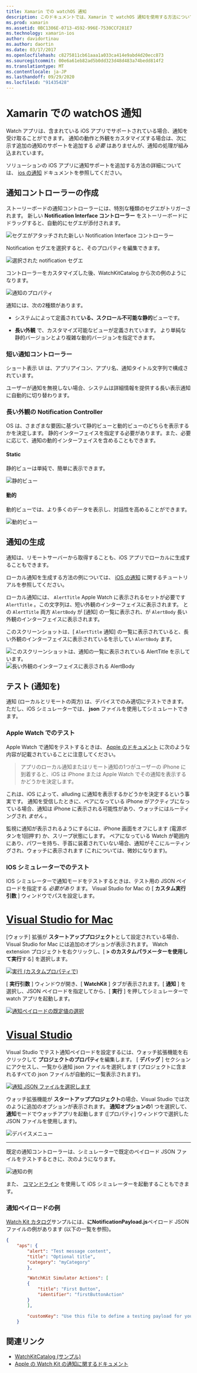 ```yaml
---
title: Xamarin での watchOS 通知
description: このドキュメントでは、Xamarin で watchOS 通知を使用する方法について説明します。 ここでは、通知コントローラーの作成、通知の生成、および通知のテストについて説明します。
ms.prod: xamarin
ms.assetid: 0BC1306E-0713-4592-996E-7530CCF281E7
ms.technology: xamarin-ios
author: davidortinau
ms.author: daortin
ms.date: 03/17/2017
ms.openlocfilehash: c8275811cb61aaa1a033ca414e9abd4d20ecc873
ms.sourcegitcommit: 00e6a61eb82ad5b0dd323d48d483a74bedd814f2
ms.translationtype: MT
ms.contentlocale: ja-JP
ms.lasthandoff: 09/29/2020
ms.locfileid: "91435428"
---
```

# <a name="watchos-notifications-in-xamarin"></a>Xamarin での watchOS 通知

Watch アプリは、含まれている iOS アプリでサポートされている場合、通知を受け取ることができます。 通知の動作と外観をカスタマイズする場合は、次に示す追加の通知のサポートを追加する *必要* はありませんが、通知の処理が組み込まれています。

ソリューションの iOS アプリに通知サポートを追加する方法の詳細については、 [ios の通知](~/ios/platform/user-notifications/deprecated/index.md) ドキュメントを参照してください。

## <a name="creating-notification-controllers"></a>通知コントローラーの作成

ストーリーボードの通知コントローラーには、特別な種類のセグエがトリガーされます。 新しい **Notification Interface コントローラー** をストーリーボードにドラッグすると、自動的にセグエが添付されます。

![セグエがアタッチされた新しい Notification Interface コントローラー](notifications-images/notification-storyboard1.png)

Notification セグエを選択すると、そのプロパティを編集できます。

![選択された notification セグエ](notifications-images/notification-storyboard2.png)

コントローラーをカスタマイズした後、WatchKitCatalog から次の例のようになります。

![通知のプロパティ](notifications-images/notifications-segue.png)

通知には、次の2種類があります。

- システムによって定義されて**いる、スクロール不可能な静的**ビューです。

- **長い外観** で、カスタマイズ可能なビューが定義されています。 より単純な静的バージョンとより複雑な動的バージョンを指定できます。

### <a name="short-look-notification-controller"></a>短い通知コントローラー

ショート表示 UI は、アプリアイコン、アプリ名、通知タイトル文字列で構成されています。

ユーザーが通知を無視しない場合、システムは詳細情報を提供する長い表示通知に自動的に切り替わります。

### <a name="long-look-notification-controller"></a>長い外観の Notification Controller

OS は、さまざまな要因に基づいて静的ビューと動的ビューのどちらを表示するかを決定します。 静的インターフェイスを指定する必要があります。また、必要に応じて、通知の動的インターフェイスを含めることもできます。

#### <a name="static"></a>Static

静的ビューは単純で、簡単に表示できます。

![静的ビュー](notifications-images/notification-static.png)

#### <a name="dynamic"></a>動的

動的ビューでは、より多くのデータを表示し、対話性を高めることができます。

![動的ビュー](notifications-images/notification-dynamic.png)

## <a name="generating-notifications"></a>通知の生成

通知は、リモートサーバーから取得することも、iOS アプリでローカルに生成することもできます。

ローカル通知を生成する方法の例については、 [iOS の通知](~/ios/platform/user-notifications/deprecated/local-notifications-in-ios-walkthrough.md) に関するチュートリアルを参照してください。

ローカル通知には、 `AlertTitle` Apple Watch に表示されるセットが必要です `AlertTitle` 。この文字列は、短い外観のインターフェイスに表示されます。 との `AlertTitle` 両方 `AlertBody` が [通知] の一覧に表示され、が `AlertBody` 長い外観のインターフェイスに表示されます。

このスクリーンショットは、[ `AlertTitle` 通知] の一覧に表示されていると、長い外観のインターフェイスに表示されているを示してい `AlertBody` ます。

![このスクリーンショットは、通知の一覧に表示されている AlertTitle を示しています。](notifications-images/watch-notificationslist-sml.png) ![長い外観のインターフェイスに表示される AlertBody](notifications-images/watch-notificationcontroller-sml.png)

## <a name="testing-notifications"></a>テスト (通知を)

通知 (ローカルとリモートの両方) は、デバイスでのみ適切にテストできます。ただし、iOS シミュレーターでは、 **json** ファイルを使用してシミュレートできます。

### <a name="testing-on-apple-watch"></a>Apple Watch でのテスト

Apple Watch で通知をテストするときは、 [Apple のドキュメント](https://developer.apple.com/library/ios/documentation/General/Conceptual/WatchKitProgrammingGuide/BasicSupport.html) に次のような内容が記載されていることに注意してください。

> アプリのローカル通知またはリモート通知の1つがユーザーの iPhone に到着すると、iOS は iPhone または Apple Watch でその通知を表示するかどうかを決定します。

これは、iOS によって、alluding に通知を表示するかどうかを決定するという事実です。 通知を受信したときに、ペアになっている iPhone がアクティブになっている場合、通知は iPhone に表示される可能性があり、ウォッチにはルーティングされ *ません* 。

監視に通知が表示されるようにするには、iPhone 画面をオフにします (電源ボタンを1回押す) か、スリープ状態にします。 ペアになっている Watch が範囲内にあり、パワーを持ち、手首に装着されていない場合、通知がそこにルーティングされ、ウォッチに表示されます (これについては、微妙になります)。

### <a name="testing-on-the-ios-simulator"></a>IOS シミュレーターでのテスト

IOS シミュレーターで通知モードをテストするときは、テスト用の JSON ペイロードを指定する *必要があり* ます。 Visual Studio for Mac の [ **カスタム実行引数** ] ウィンドウでパスを設定します。

# <a name="visual-studio-for-mac"></a>[Visual Studio for Mac](#tab/macos)

[ウォッチ] 拡張が **スタートアッププロジェクト**として設定されている場合、Visual Studio for Mac には追加のオプションが表示されます。
Watch extension プロジェクトを右クリックし、[ **> のカスタムパラメーターを使用して実行**する] を選択します。

[![実行 (カスタムプロパティで)](notifications-images/runwith-customparams-sml.png)](notifications-images/runwith-customparams.png#lightbox)

[ **実行引数** ] ウィンドウが開き、[ **WatchKit** ] タブが表示されます。[ **通知** ] を選択し、JSON ペイロードを指定してから、[ **実行** ] を押してシミュレーターで watch アプリを起動します。

[![通知ペイロードの既定値の選択](notifications-images/runwith-execargs-sml.png)](notifications-images/runwith-execargs.png#lightbox)

# <a name="visual-studio"></a>[Visual Studio](#tab/windows)

Visual Studio でテスト通知ペイロードを設定するには、ウォッチ拡張機能を右クリックして **プロジェクトのプロパティ**を編集します。 [ **デバッグ** ] セクションにアクセスし、一覧から通知 json ファイルを選択します (プロジェクトに含まれるすべての json ファイルが自動的に一覧表示されます)。

[![通知 JSON ファイルを選択します](notifications-images/runwith-execargs-sml-vs.png)](notifications-images/runwith-execargs-vs.png#lightbox)

ウォッチ拡張機能が **スタートアッププロジェクト**の場合、Visual Studio では次のように追加のオプションが表示されます。 **通知オプションの**1 つを選択して、**通知**モードでウォッチアプリを起動します ([プロパティ] ウィンドウで選択した JSON ファイルを使用します)。

![デバイスメニュー](notifications-images/runwith-vs.png)

-----

既定の通知コントローラーは、シミュレーターで既定のペイロード JSON ファイルをテストするときに、次のようになります。

![通知の例](notifications-images/notification-debug-sml.png)

また、 [コマンドライン](~/ios/watchos/troubleshooting.md#command_line) を使用して iOS シミュレーターを起動することもできます。

### <a name="example-notification-payload"></a>通知ペイロードの例

[Watch Kit カタログ](/samples/xamarin/ios-samples/watchos-watchkitcatalog)サンプルには、**にNotificationPayload.js**ペイロード JSON ファイルの例があります (以下の一覧を参照)。

```json
{
    "aps": {
        "alert": "Test message content",
        "title": "Optional title",
        "category": "myCategory"
        },

        "WatchKit Simulator Actions": [
        {
            "title": "First Button",
            "identifier": "firstButtonAction"
        }
        ],

        "customKey": "Use this file to define a testing payload for your notifications. The aps dictionary specifies the category, alert text and title. The WatchKit Simulator Actions array can provide info for one or more action buttons in addition to the standard Dismiss button. Any other top level keys are custom payload. If you have multiple such JSON files in your project, you'll be able to choose between them in when selecting to debug the notification interface of your Watch App."
    }
```

## <a name="related-links"></a>関連リンク

- [WatchKitCatalog (サンプル)](/samples/xamarin/ios-samples/watchos-watchkitcatalog)
- [Apple の Watch Kit の通知に関するドキュメント](https://developer.apple.com/library/ios/documentation/General/Conceptual/WatchKitProgrammingGuide/BasicSupport.html)